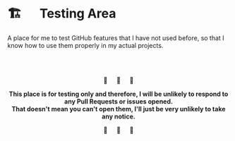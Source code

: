 # 🏗⠀⠀Testing Area

A place for me to test GitHub features that I have not used before, so that I know how to use them properly in my actual projects.

<br><br>

<p align="center">🚧⠀⠀🚧⠀⠀🚧</p>

**<p align="center">This place is for testing only and therefore, I will be unlikely to respond to any Pull Requests or issues opened. 
<br>That doesn't mean you can't open them, I'll just be very unlikely to take any notice.</p>**

<p align="center">🚧⠀⠀🚧⠀⠀🚧</p>
